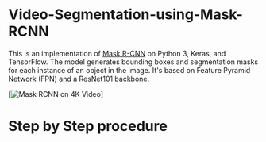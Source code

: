 # Video-Segmentation-using-Mask-RCNN


This is an implementation of [Mask R-CNN](https://arxiv.org/abs/1703.06870) on Python 3, Keras, and TensorFlow. The model generates bounding boxes and segmentation masks for each instance of an object in the image. It's based on Feature Pyramid Network (FPN) and a ResNet101 backbone.

[![Mask RCNN on 4K Video](Final_out.gif)]

# Step by Step procedure
